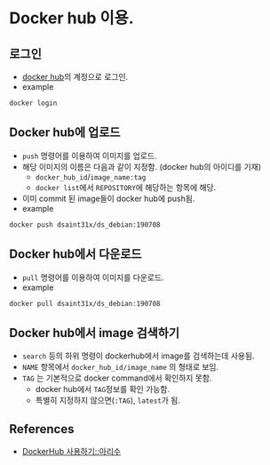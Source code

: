 # Docker hub 이용.

## 로그인

* [docker hub](https://hub.docker.com/)의 계정으로 로그인.
* example
```
docker login
```

## Docker hub에 업로드

* `push` 명령어를 이용하여 이미지를 업로드.
* 해당 이미지의 이름은 다음과 같이 지정함. (docker hub의 아이디를 기재)
  * `docker_hub_id`/`image_name:tag`
  * `docker list`에서 `REPOSITORY`에 해당하는 항목에 해당.
* 이미 commit 된 image들이 docker hub에 push됨.
* example
```
docker push dsaint31x/ds_debian:190708
```

## Docker hub에서 다운로드

* `pull` 명령어를 이용하여 이미지를 다운로드.
* example
```
docker pull dsaint31x/ds_debian:190708
```

## Docker hub에서 image 검색하기

* `search` 등의 하위 명령이 dockerhub에서 image를 검색하는데 사용됨.
* `NAME` 항목에서 `docker_hub_id/image_name` 의 형태로 보임.
* `TAG` 는 기본적으로 docker command에서 확인하지 못함.
  * docker hub에서 `TAG`정보를 확인 가능함.
  * 특별히 지정하지 않으면(`:TAG`), `latest`가 됨.
  
## References

* [DockerHub 사용하기::아리수](https://arisu1000.tistory.com/27802)